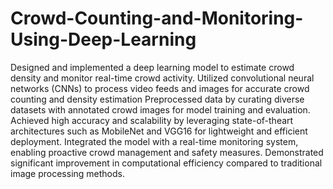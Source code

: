 # Crowd-Counting-and-Monitoring-Using-Deep-Learning
Designed and implemented a deep learning model to estimate
crowd density and monitor real-time crowd activity.
Utilized convolutional neural networks (CNNs) to process video
feeds and images for accurate crowd counting and density
estimation
Preprocessed data by curating diverse datasets with annotated
crowd images for model training and evaluation.
Achieved high accuracy and scalability by leveraging state-of-theart architectures such as MobileNet and VGG16 for lightweight
and efficient deployment.
Integrated the model with a real-time monitoring system, enabling
proactive crowd management and safety measures.
Demonstrated significant improvement in computational
efficiency compared to traditional image processing methods.
